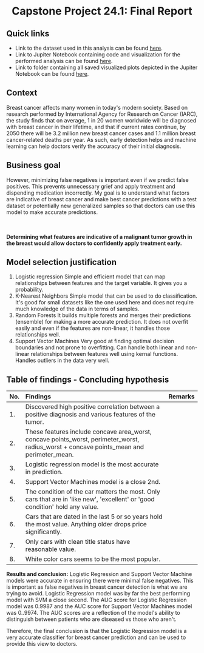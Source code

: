 # <p align=center> Capstone Project 24.1: Final Report

## Quick links
* Link to the dataset used in this analysis can be found <a href="https://github.com/Cxpher/bcc/blob/main/data/data.csv">here</a>.
* Link to Jupiter Notebook containing code and visualization for the performed analysis can be found <a href="https://github.com/Cxpher/bcc/blob/main/main_notebook.ipynb">here</a>.
* Link to folder containing all saved visualized plots depicted in the Jupiter Notebook can be found <a href="https://github.com/Cxpher/bcc/tree/main/data/images">here</a>.

## Context
Breast cancer affects many women in today's modern society. Based on research performed by International Agency for Research on Cancer (IARC), the study finds that on average, 1 in 20 women worldwide will be diagnosed with breast cancer in their lifetime, and that if current rates continue, by 2050 there will be 3.2 million new breast cancer cases and 1.1 million breast cancer-related deaths per year. As such, early detection helps and machine learning can help doctors verify the accuracy of their initial diagnosis. 

## Business goal
However, minimizing false negatives is important even if we predict false positives. This prevents unnecessary grief and apply treatment and dispending medication incorrectly. My goal is to understand what factors are indicative of breast cancer and make best cancer predictions with a test dataset or potentially new generalized samples so that doctors can use this model to make accurate predictions.

<br/><br/>
**Determining what features are indicative of a malignant tumor growth in the breast would allow doctors to confidently apply treatment early.**

## Model selection justification
1. Logistic regression
   Simple and efficient model that can map relationships between features and the target variable. It gives you a probability.
2. K-Nearest Neighbors
   Simple model that can be used to do classification. It's good for small datasets like the one used here and does not require much knowledge of the data in terms of samples.
3. Random Forests
   It builds multiple forests and merges their predictions (ensemble) for making a more accurate prediction. It does not overfit easily and even if the features are non-linear, it handles those relationships well.
4. Support Vector Machines
   Very good at finding optimal decision boundaries and not prone to overfitting. Can handle both linear and non-linear relationships between features well using kernal functions. Handles outliers in the data very well.

## Table of findings - Concluding hypothesis
|No. | Findings | Remarks |
|:--- |:---	  |:---      |
|1.  | Discovered high positive correlation between a positive diagnosis and various features of the tumor. |      |		
|2.  | These features include concave area_worst, concave points_worst, perimeter_worst, radius_worst + concave points_mean and perimeter_mean. |      |
|3.  | Logistic regression model is the most accurate in prediction. |      |
|4.  | Support Vector Machines model is a close 2nd. |      |
|5.  | The condition of the car matters the most. Only cars that are in 'like new', 'excellent' or 'good condition' hold any value. |      |
|6.  | Cars that are dated in the last 5 or so years hold the most value. Anything older drops price significantly. |      |
|7.  | Only cars with clean title status have reasonable value. |      |
|8.  | White color cars seems to be the most popular. |      |

**Results and conclusion:** 
Logistic Regression and Support Vector Machine models were accurate in ensuring there were minimal false negatives. This is important as false negatives in breast cancer detection is what we are trying to avoid. Logistic Regression model was by far the best performing model with SVM a close second. The AUC score for Logistic Regression model was 0.9987 and the AUC score for Support Vector Machines model was 0..9974. The AUC scores are a reflection of the model's ability to distinguish between patients who are diseased vs those who aren't.

Therefore, the final conclusion is that the Logistic Regression model is a very accurate classifier for breast cancer prediction and can be used to provide this view to doctors.
